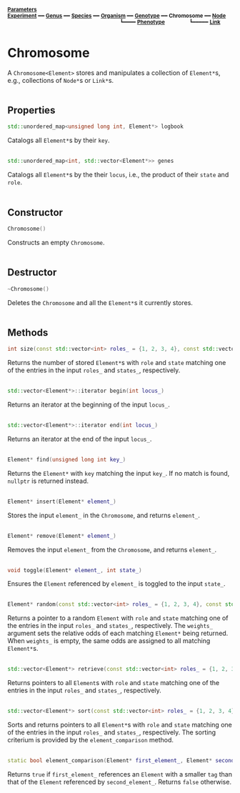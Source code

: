 <sub>**[Parameters](parameters.md)**</sub>  
<sub>**[Experiment](experiment.md)** ━━ **[Genus](genus.md)** ━━ **[Species](species.md)** ━━ **[Organism](organism.md)** ━━ **[Genotype](genotype.md)** ━━ **Chromosome** ━━ **[Node](node.md)**</sub>  
&nbsp;&nbsp;&nbsp;&nbsp;&nbsp;&nbsp;&nbsp;&nbsp;&nbsp;&nbsp;&nbsp;&nbsp;&nbsp;&nbsp;&nbsp;&nbsp;&nbsp;&nbsp;&nbsp;&nbsp;&nbsp;&nbsp;&nbsp;&nbsp;&nbsp;&nbsp;&nbsp;&nbsp;&nbsp;&nbsp;&nbsp;&nbsp;&nbsp;&nbsp;&nbsp;&nbsp;&nbsp;&nbsp;&nbsp;&nbsp;&nbsp;&nbsp;&nbsp;&nbsp;&nbsp;&nbsp;&nbsp;&nbsp;&nbsp;&nbsp;&nbsp;&nbsp;&nbsp;&nbsp;&nbsp;&nbsp;&nbsp;&nbsp;&nbsp;&nbsp;&nbsp;&nbsp;&nbsp;
<sup>┗━━━━ **[Phenotype](phenotype.md)**</sup>
&nbsp;&nbsp;&nbsp;&nbsp;&nbsp;&nbsp;&nbsp;&nbsp;&nbsp;&nbsp;&nbsp;&nbsp;
<sup>┗━━━━━ **[Link](link.md)**</sup>  

# Chromosome

 A `Chromosome<Element>` stores and manipulates a collection of `Element*`s, e.g., collections of `Node*`s or `Link*`s.  
 &nbsp;


## Properties

```C++
std::unordered_map<unsigned long int, Element*> logbook
```

Catalogs all `Element*`s by their `key`.  
&nbsp;


```C++
std::unordered_map<int, std::vector<Element*>> genes
```

Catalogs all `Element*`s by the their `locus`, i.e., the product of their `state` and `role`.  
&nbsp;


## Constructor

```C++
Chromosome()
```

Constructs an empty `Chromosome`.  
&nbsp;


## Destructor

```C++
~Chromosome()
```

Deletes the `Chromosome` and all the `Element*`s it currently stores.  
&nbsp;


## Methods

```C++
int size(const std::vector<int> roles_ = {1, 2, 3, 4}, const std::vector<int> states_ = {-1, 1})
```

Returns the number of stored `Element*`s with `role` and `state` matching one of the entries in the input `roles_` and `states_`, respectively.  
&nbsp;


```C++
std::vector<Element*>::iterator begin(int locus_)
```

Returns an iterator at the beginning of the input `locus_`.  
&nbsp;


```C++
std::vector<Element*>::iterator end(int locus_)
```

Returns an iterator at the end of the input `locus_`.  
&nbsp;


```C++
Element* find(unsigned long int key_)
```

Returns the `Element*` with `key` matching the input `key_`. If no match is found, `nullptr` is returned instead.  
&nbsp;


```C++
Element* insert(Element* element_)
```

Stores the input `element_` in the `Chromosome`, and returns `element_`.  
&nbsp;


```C++
Element* remove(Element* element_)
```

Removes the input `element_` from the `Chromosome`, and returns `element_`.  
&nbsp;


```C++
void toggle(Element* element_, int state_)
```

Ensures the `Element` referenced by `element_` is toggled to the input `state_`.  
&nbsp;


```C++
Element* random(const std::vector<int> roles_ = {1, 2, 3, 4}, const std::vector<int> states_ = {-1, 1}, const std::vector<double> weights_ = {})
```

Returns a pointer to a random `Element` with `role` and `state` matching one of the entries in the input `roles_` and `states_`, respectively. The `weights_` argument sets the relative odds of each matching `Element*` being returned. When `weights_` is empty, the same odds are assigned to all matching `Element*`s.  
&nbsp;


```C++
std::vector<Element*> retrieve(const std::vector<int> roles_ = {1, 2, 3, 4}, const std::vector<int> states_ = {-1, 1})
```

Returns pointers to all `Element`s with `role` and `state` matching one of the entries in the input `roles_` and `states_`, respectively.  
&nbsp;


```C++
std::vector<Element*> sort(const std::vector<int> roles_ = {1, 2, 3, 4}, const std::vector<int> states_ = {-1, 1})
```

Sorts and returns pointers to all `Element*`s with `role` and `state` matching one of the entries in the input `roles_` and `states_`, respectively. The sorting criterium is provided by the `element_comparison` method.  
&nbsp;


```C++
static bool element_comparison(Element* first_element_, Element* second_element_)
```

Returns `true` if `first_element_` references an `Element` with a smaller `tag` than that of the `Element` referenced by `second_element_`. Returns `false` otherwise.  
&nbsp;
